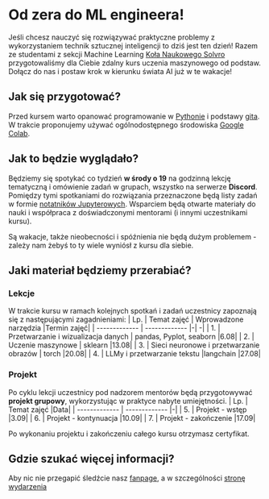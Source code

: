 # Od zera do ML engineera!
Jeśli chcesz nauczyć się rozwiązywać praktyczne problemy z wykorzystaniem technik sztucznej inteligencji to dziś jest ten dzień! Razem ze studentami z sekcji Machine Learning [Koła Naukowego Solvro](https://www.facebook.com/knsolvro) przygotowaliśmy dla Ciebie zdalny kurs uczenia maszynowego od podstaw. Dołącz do nas i postaw krok w kierunku świata AI już w te wakacje! 
## Jak się przygotować?
Przed kursem warto opanować programowanie w [Pythonie](https://www.python.org/about/gettingstarted/) i podstawy [gita](https://docs.solvro.pl/git-github/intro/5-github/). W trakcie proponujemy używać ogólnodostępnego środowiska [Google Colab](https://colab.research.google.com).
## Jak to będzie wyglądało?
Będziemy się spotykać co tydzień **w środy o 19** na godzinną lekcję tematyczną i omówienie zadań w grupach, wszystko na serwerze **Discord**. Pomiędzy tymi spotkaniami do rozwiązania przeznaczone będą listy zadań w formie [notatników Jupyterowych](https://docs.jupyter.org/en/latest/running.html). Wsparciem będą otwarte materiały do nauki i współpraca z doświadczonymi mentorami (i innymi uczestnikami kursu).

Są wakacje, także nieobecności i spóźnienia nie będą dużym problemem - zależy nam żebyś to ty wiele wyniósł z kursu dla siebie.
## Jaki materiał będziemy przerabiać?
### Lekcje
W trakcie kursu w ramach kolejnych spotkań i zadań uczestnicy zapoznają się z następującymi zagadnieniami:
| Lp.  | Temat zajęć | Wprowadzone narzędzia |Termin zajęć|
| ------------- | ------------- |-| -|
| 1.  | Przetwarzanie i wizualizacja danych | pandas, Pyplot, seaborn  |6.08|
| 2.  | Uczenie maszynowe | sklearn |13.08|
| 3.  | Sieci neuronowe i przetwarzanie obrazów | torch  |20.08|
| 4.  | LLMy i przetwarzanie tekstu |langchain  |27.08|
### Projekt
Po cyklu lekcji uczestnicy pod nadzorem mentorów będą przygotowywać **projekt grupowy**, wykorzystując w praktyce nabyte umiejętności. 
| Lp.  | Temat zajęć |Data|
| ------------- | ------------- |-|
| 5.  | Projekt - wstęp  |3.09|
| 6.  | Projekt - kontynuacja  |10.09|
| 7.  | Projekt - zakończenie  |17.09|

Po wykonaniu projektu i zakończeniu całego kursu otrzymasz certyfikat.



## Gdzie szukać więcej informacji?
Aby nic nie przegapić śledźcie nasz [fanpage](https://www.facebook.com/knsolvro), a w szczególności [stronę wydarzenia](https://www.facebook.com/events/706598762353315/)

